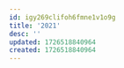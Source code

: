 ```yaml
---
id: igy269clifoh6fmne1v1o9g
title: '2021'
desc: ''
updated: 1726518840964
created: 1726518840964
---
```


